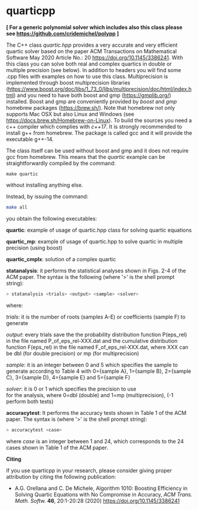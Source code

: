 # quarticpp

**[ For a generic polynomial solver which includes also this class please see https://github.com/cridemichel/polypp ]**

The C++ class *quartic.hpp* provides a very accurate and very efficient quartic solver based on the paper 
ACM Transactions on Mathematical Software May 2020 Article No.: 20 https://doi.org/10.1145/3386241.
With this class you can solve both real and complex quartics in double or multiple precision (see below).
In addition to headers you will find some .cpp files with examples on how to use this class.
Multiprecision is implemented through boost multiprecision libraries (https://www.boost.org/doc/libs/1_73_0/libs/multiprecision/doc/html/index.html) and you need to have both boost and gmp (https://gmplib.org/) installed.
Boost and gmp are conveniently provided by *boost* and *gmp* homebrew packages (https://brew.sh/). 
Note that homebrew not only supports Mac OSX but also Linux and Windows (see https://docs.brew.sh/Homebrew-on-Linux).
To build the sources you need a c++ compiler which complies with *c++17*. It is strongly recommended to install g++ from homebrew. The package is called gcc and it will provide the executable g++-14.

The class itself can be used without boost and gmp and it does not require gcc from homebrew. 
This means that the *quartic* example can be straightforwardly compiled by the command:
```shell
make quartic
```
without installing anything else.

Instead, by issuing the command:

```bash
make all
```

you obtain the following executables:

**quartic**: example of usage of quartic.hpp class for solving quartic equations

**quartic_mp**:  example of usage of quartic.hpp to solve quartic in multiple precision (using boost)

**quartic_cmplx**: solution of a complex quartic

**statanalysis**: it performs the statistical analyses shown in Figs. 2-4 of the ACM paper. 
The syntax is the following (where '>' is the shell prompt string):

```bash
> statanalysis <trials> <output> <sample> <solver>
```

where:

*trials*: it is the number of roots (samples A-E) or coefficients (sample F) to generate

*output*: every <output> trials save the the probability distribution function P(eps_rel) 
	in the file named P_of_eps_rel-XXX.dat and the cumulative distribution function F(eps_rel) 
	in the file named F_of_eps_rel-XXX.dat, where XXX can be dbl (for double precision) or mp (for multiprecision)   

*sample*: it is an integer between 0 and 5 which specifies the sample to generate 
	according to Table 4 with 0={sample A}, 1={sample B}, 2={sample C}, 3={sample D}, 4={sample E} and
	5={sample F}

*solver*: it is 0 or 1 which specifies the precision to use  
	for the analysis, where 0=dbl (double) and 1=mp (multiprecision),
	(-1 perform both tests)

**accuracytest**: It performs the accuracy tests shown in Table 1 of the ACM paper.
The syntax is (where '>' is the shell prompt string):

```bash
> accuracytest <case>
```

where 
*case* is an integer between 1 and 24, which corresponds to the 24
cases shown in Table 1 of the ACM paper.

**Citing**

If you use quarticpp in your research, please consider giving proper attribution by citing the following publication:
	
- A.G. Orellana and C. De Michele, Algorithm 1010: Boosting Efficiency in Solving Quartic Equations with No Compromise in Accuracy,
*ACM Trans. Math. Softw.* **46**, 20:1-20:28 (2020) https://doi.org/10.1145/3386241

	
  
